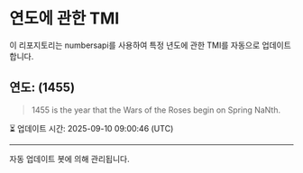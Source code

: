 
# 연도에 관한 TMI

이 리포지토리는 numbersapi를 사용하여 특정 년도에 관한 TMI를 자동으로 업데이트합니다.

## 연도: (1455)
> 1455 is the year that the Wars of the Roses begin on Spring NaNth.

⏳ 업데이트 시간: 2025-09-10 09:00:46 (UTC)

---
자동 업데이트 봇에 의해 관리됩니다.

